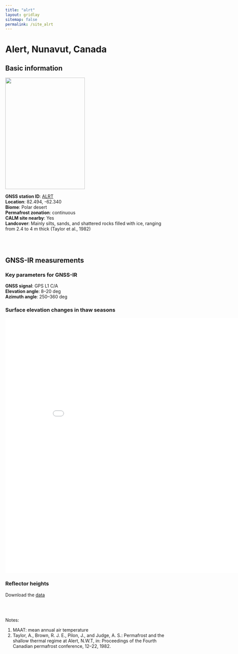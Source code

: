 ```yaml
---
title: "alrt"
layout: gridlay
sitemap: false
permalink: /site_alrt
---
```


# Alert, Nunavut, Canada

## Basic information

<div markdown="0" id="information" class="col-sm-12">
    <!--
    <div markdown="0" id="geolocation" class="col-sm-6">
        <iframe width="350px" height="350px" frameborder="0" src="{{ site.url }}{{ site.baseurl }}/maps/alrt.html"></iframe>  
    </div>
    -->
    <img src="{{ site.url }}{{ site.baseurl }}/photos/alrt.jpg" width="250px" height="350px" border="0">
    <p>
    <b>GNSS station ID</b>:         <a href="https://webapp.geod.nrcan.gc.ca/geod/data-donnees/station/report-rapport.php?id=M029001">ALRT</a><br/>            
    <b>Location</b>:                82.494, -62.340<br/>
    <b>Biome</b>:                   Polar desert<br/>
    <b>Permafrost zonation</b>:     continuous<br/>
    <b>CALM site nearby</b>:        Yes<br/>
    <b>Landcover</b>:               Mainly silts, sands, and shattered rocks filled with ice, ranging from 2.4 to 4 m thick (Taylor et al., 1982) 
    </p>
</div>


<br/>
<br/>

## GNSS-IR measurements  

### Key parameters for GNSS-IR
**GNSS signal**:            GPS L1 C/A <br/>
**Elevation angle**:        8–20 deg <br/>
**Azimuth angle**:          250–360 deg <br/>

### Surface elevation changes in thaw seasons
<iframe width="900" height="800" frameborder="0" scrolling="no" src="{{ site.url }}{{ site.baseurl }}/gnssir/alrt_plot.html"></iframe>

### Reflector heights  
Download the [data](../gnssir/alrt.csv) 

<br/>
<br/>

Notes:
1. MAAT: mean annual air temperature
2. Taylor, A., Brown, R. J. E., Pilon, J., and Judge, A. S.: Permafrost and the shallow thermal regime at Alert, N.W.T, in: Proceedings of the Fourth Canadian permafrost conference, 12–22, 1982.




